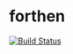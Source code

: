# forthen
[![Build Status](https://travis-ci.org/mbillingr/forthen.svg?branch=master)](https://travis-ci.org/mbillingr/forthen)
